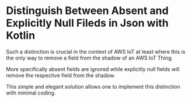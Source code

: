 # Distinguish Between Absent and Explicitly Null  Fileds in Json with Kotlin

Such a distinction is crucial in the context of AWS IoT at least where this is the only way to remove a field from the shadow of an AWS IoT Thing. 

More specifically absent fields are ignored while explicitly null fields will remove the respective field from the shadow. 

This simple and elegant solution allows one to implement this distinction with minimal coding. 
